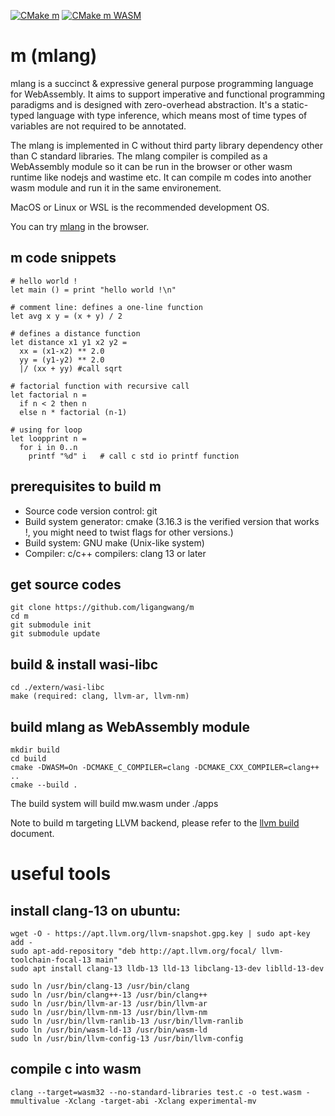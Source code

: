[![CMake m](https://github.com/ligangwang/m/actions/workflows/cmake-app.yml/badge.svg)](https://github.com/ligangwang/m/actions/workflows/cmake-app.yml) [![CMake m WASM](https://github.com/ligangwang/m/actions/workflows/cmake-wasm.yml/badge.svg)](https://github.com/ligangwang/m/actions/workflows/cmake-wasm.yml)

# m (mlang)
mlang is a succinct & expressive general purpose programming language for WebAssembly. It aims to support imperative and functional programming paradigms and is designed with zero-overhead abstraction. It's a static-typed language with type inference, which means most of time types of variables are not required to be annotated. 

The mlang is implemented in C without third party library dependency other than C standard libraries. The mlang compiler is compiled as a WebAssembly module so it can be run in the browser or other wasm runtime like nodejs and wastime etc. It can compile m codes into another wasm module and run it in the same environement. 

MacOS or Linux or WSL is the recommended development OS.

You can try [mlang](https://mlang.dev) in the browser.

## m code snippets
```
# hello world !
let main () = print "hello world !\n"

# comment line: defines a one-line function
let avg x y = (x + y) / 2

# defines a distance function
let distance x1 y1 x2 y2 = 
  xx = (x1-x2) ** 2.0
  yy = (y1-y2) ** 2.0
  |/ (xx + yy) #call sqrt 

# factorial function with recursive call
let factorial n = 
  if n < 2 then n
  else n * factorial (n-1)

# using for loop
let loopprint n = 
  for i in 0..n
    printf "%d" i   # call c std io printf function
```

## prerequisites to build m
* Source code version control: git
* Build system generator: cmake (3.16.3 is the verified version that works !, you might need to twist flags for other versions.)
* Build system: GNU make (Unix-like system)
* Compiler: c/c++ compilers: clang 13 or later

## get source codes
```
git clone https://github.com/ligangwang/m
cd m
git submodule init
git submodule update
```

## build & install wasi-libc
```
cd ./extern/wasi-libc
make (required: clang, llvm-ar, llvm-nm)
```

## build mlang as WebAssembly module
```
mkdir build
cd build
cmake -DWASM=On -DCMAKE_C_COMPILER=clang -DCMAKE_CXX_COMPILER=clang++ ..
cmake --build .
```
The build system will build mw.wasm under ./apps

Note to build m targeting LLVM backend, please refer to the [llvm build](./llvm.md) document.

# useful tools
## install clang-13 on ubuntu:
```
wget -O - https://apt.llvm.org/llvm-snapshot.gpg.key | sudo apt-key add -
sudo apt-add-repository "deb http://apt.llvm.org/focal/ llvm-toolchain-focal-13 main"
sudo apt install clang-13 lldb-13 lld-13 libclang-13-dev liblld-13-dev

sudo ln /usr/bin/clang-13 /usr/bin/clang
sudo ln /usr/bin/clang++-13 /usr/bin/clang++
sudo ln /usr/bin/llvm-ar-13 /usr/bin/llvm-ar
sudo ln /usr/bin/llvm-nm-13 /usr/bin/llvm-nm
sudo ln /usr/bin/llvm-ranlib-13 /usr/bin/llvm-ranlib
sudo ln /usr/bin/wasm-ld-13 /usr/bin/wasm-ld
sudo ln /usr/bin/llvm-config-13 /usr/bin/llvm-config
```

## compile c into wasm
```
clang --target=wasm32 --no-standard-libraries test.c -o test.wasm -mmultivalue -Xclang -target-abi -Xclang experimental-mv
```